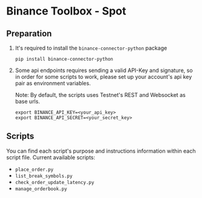 # Binance Toolbox - Spot

## Preparation
1. It's required to install the `binance-connector-python` package

    ```shell
    pip install binance-connector-python
    ```
   
2. Some api endpoints requires sending a valid API-Key and signature, so in order for some scripts to work, please set up 
your account's api key pair as environment variables.

    Note: By default, the scripts uses Testnet's REST and Websocket as base urls.

    ```shell
    export BINANCE_API_KEY=<your_api_key>
    export BINANCE_API_SECRET=<your_secret_key>
    ```
   
## Scripts
You can find each script's purpose and instructions information within each script file.
Current available scripts:

- `place_order.py`
- `list_break_symbols.py`
- `check_order_update_latency.py`
- `manage_orderbook.py`

